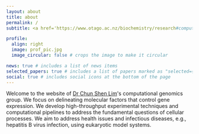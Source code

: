 ```yaml
---
layout: about
title: about
permalink: /
subtitle: <a href='https://www.otago.ac.nz/biochemistry/research#computational-molecular-biology'>Department of Biochemistry, University of Otago</a>

profile:
  align: right
  image: prof_pic.jpg
  image_circular: false # crops the image to make it circular

news: true # includes a list of news items
selected_papers: true # includes a list of papers marked as "selected={true}"
social: true # includes social icons at the bottom of the page
---
```


Welcome to the website of [Dr Chun Shen Lim](https://compgenom.github.io/cv/)'s computational genomics group. We focus on delineating molecular factors that control gene expression. We develop high-throughput experimental techniques and computational pipelines to address the fundamental questions of cellular processes. We aim to address health issues and infectious diseases, e.g., hepatitis B virus infection, using eukaryotic model systems.
